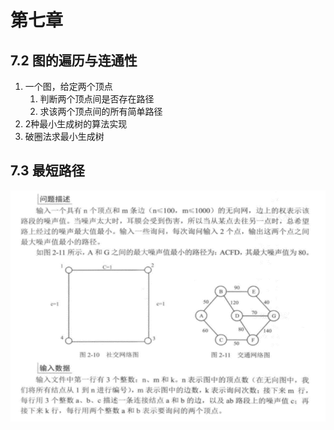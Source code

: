 # 第七章

## 7.2 图的遍历与连通性

1. 一个图，给定两个顶点
   1. 判断两个顶点间是否存在路径
   2. 求该两个顶点间的所有简单路径
2. 2种最小生成树的算法实现
3. 破圈法求最小生成树

## 7.3 最短路径

![4](experiment.png "4")
